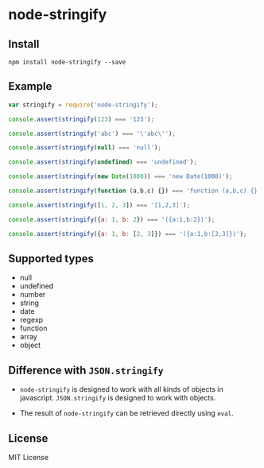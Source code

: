 node-stringify
==================

## Install

```
npm install node-stringify --save
```

## Example

``` javascript
var stringify = require('node-stringify');

console.assert(stringify(123) === '123');

console.assert(stringify('abc') === '\'abc\'');

console.assert(stringify(null) === 'null');

console.assert(stringify(undefined) === 'undefined');

console.assert(stringify(new Date(1000)) === 'new Date(1000)');

console.assert(stringify(function (a,b,c) {}) === 'function (a,b,c) {}');

console.assert(stringify([1, 2, 3]) === '[1,2,3]');

console.assert(stringify({a: 1, b: 2}) === '({a:1,b:2})');

console.assert(stringify({a: 1, b: [2, 3]}) === '({a:1,b:[2,3]})');
```

## Supported types

- null
- undefined
- number
- string
- date
- regexp
- function
- array
- object

## Difference with `JSON.stringify`

- `node-stringify` is designed to work with all kinds of objects in javascript. `JSON.stringify` is designed to work with objects.

- The result of `node-stringify` can be retrieved directly using `eval`.

## License
MIT License
